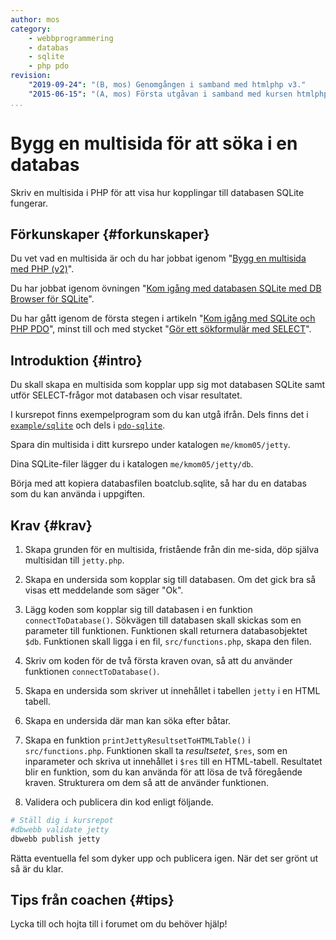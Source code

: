 ```yaml
---
author: mos
category:
    - webbprogrammering
    - databas
    - sqlite
    - php pdo
revision:
    "2019-09-24": "(B, mos) Genomgången i samband med htmlphp v3."
    "2015-06-15": "(A, mos) Första utgåvan i samband med kursen htmlphp v2."
...
```

Bygg en multisida för att söka i en databas
==================================

Skriv en multisida i PHP för att visa hur kopplingar till databasen SQLite fungerar.

<!--more-->



Förkunskaper {#forkunskaper}
-----------------------

Du vet vad en multisida är och du har jobbat igenom "[Bygg en multisida med PHP (v2)](kunskap/bygg-en-multisida-med-php-v2)".

Du har jobbat igenom övningen "[Kom igång med databasen SQLite med DB Browser för SQLite](kunskap/kom-igang-med-databasen-sqlite-med-db-browser-for-sqlite)". 

Du har gått igenom de första stegen i artikeln "[Kom igång med SQLite och PHP PDO](kunskap/kom-igang-med-sqlite-och-php-pdo)", minst till och med stycket "[Gör ett sökformulär med SELECT](kunskap/kom-igang-med-sqlite-och-php-pdo#select-form)".



Introduktion {#intro}
-----------------------

Du skall skapa en multisida som kopplar upp sig mot databasen SQLite samt utför SELECT-frågor mot databasen och visar resultatet.

I kursrepot finns exempelprogram som du kan utgå ifrån. Dels finns det i [`example/sqlite`](https://github.com/mosbth/htmlphp/tree/master/example/sqlite) och dels i [`pdo-sqlite`](https://github.com/mosbth/htmlphp/tree/master/example/pdo-sqlite).

Spara din multisida i ditt kursrepo under katalogen `me/kmom05/jetty`.

Dina SQLite-filer lägger du i katalogen `me/kmom05/jetty/db`. 

Börja med att kopiera databasfilen boatclub.sqlite, så har du en databas som du kan använda i uppgiften.



Krav {#krav}
-----------------------

1. Skapa grunden för en multisida, fristående från din me-sida, döp själva multisidan till `jetty.php`.

1. Skapa en undersida som kopplar sig till databasen. Om det gick bra så visas ett meddelande som säger "Ok".

1. Lägg koden som kopplar sig till databasen i en funktion `connectToDatabase()`. Sökvägen till databasen skall skickas som en parameter till funktionen. Funktionen skall returnera databasobjektet `$db`. Funktionen skall ligga i en fil, `src/functions.php`, skapa den filen.

1. Skriv om koden för de två första kraven ovan, så att du använder funktionen `connectToDatabase()`.

1. Skapa en undersida som skriver ut innehållet i tabellen `jetty` i en HTML tabell.

1. Skapa en undersida där man kan söka efter båtar.

1. Skapa en funktion `printJettyResultsetToHTMLTable()` i `src/functions.php`. Funktionen skall ta *resultsetet*, `$res`, som en inparameter och skriva ut innehållet i `$res` till en HTML-tabell. Resultatet blir en funktion, som du kan använda för att lösa de två föregående kraven. Strukturera om dem så att de använder funktionen. 

1. Validera och publicera din kod enligt följande.

```bash
# Ställ dig i kursrepot
#dbwebb validate jetty
dbwebb publish jetty
```

Rätta eventuella fel som dyker upp och publicera igen. När det ser grönt ut så är du klar. 



Tips från coachen {#tips}
-----------------------

Lycka till och hojta till i forumet om du behöver hjälp!
